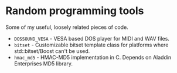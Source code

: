 Random programming tools
=========
Some of my useful, loosely related pieces of code.

- <code>DOSSOUND_VESA</code> - VESA based DOS player for MIDI and WAV files.
- <code>bitset</code>        - Customizable bitset template class for platforms where std::bitset/Boost can't be used. 
- <code>hmac_md5</code>      - HMAC-MD5 implementation in C. Depends on Aladdin Enterprises MD5 library.


